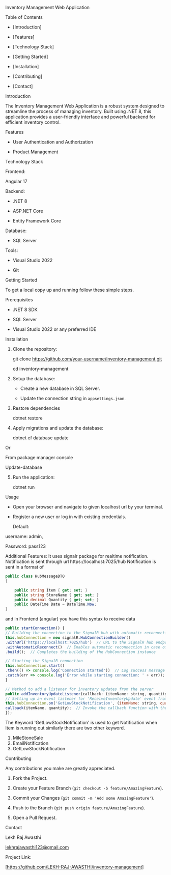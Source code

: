 Inventory Management Web Application 

  

  

Table of Contents 

  

- [Introduction] 

- [Features] 

- [Technology Stack] 

- [Getting Started]

- [Installation]

- [Contributing]

- [Contact]

  

Introduction 

  

The Inventory Management Web Application is a robust system designed to streamline the process of managing inventory. Built using .NET 8, this application provides a user-friendly interface and powerful backend for efficient inventory control. 

  

Features 

  

- User Authentication and Authorization 

- Product Management 

  

Technology Stack 

  

Frontend: 

 Angular 17 

  

Backend: 

  - .NET 8 

  - ASP.NET Core 

  - Entity Framework Core 

  

Database: 

  - SQL Server 

  

Tools: 

  - Visual Studio 2022 

  - Git 

 Getting Started 

  

To get a local copy up and running follow these simple steps. 

  

Prerequisites 

  

- .NET 8 SDK 

- SQL Server 

- Visual Studio 2022 or any preferred IDE 

 

Installation 

1. Clone the repository: 

    git clone https://github.com/your-username/inventory-management.git 

    cd inventory-management 

  

2. Setup the database: 

    - Create a new database in SQL Server. 

    - Update the connection string in `appsettings.json`. 

  

3. Restore dependencies 

    dotnet restore 

  

4. Apply migrations and update the database: 

    dotnet ef database update 

Or  

From package manager console  

Update-database 

 

5. Run the application: 

    dotnet run 

    

Usage 

  

- Open your browser and navigate to given localhost url by your terminal. 

- Register a new user or log in with existing credentials. 

	Default:  

username: admin, 

Password: pass123 

   
Additional Features:
It uses signalr package for realtime notification. 
Notification is sent through url https://localhost:7025/hub
Notification is sent in a format of 

```c#
public class HubMessageDTO
{

    public string Item { get; set; }
    public string StoreName { get; set; }
    public decimal Quantity { get; set; }
    public DateTime Date = DateTime.Now;
}
```
and in Frontend (angular) you have this syntax to receive data

```javascript
public startConnection() {
// Building the connection to the SignalR hub with automatic reconnection
this.hubConnection = new signalR.HubConnectionBuilder()
.withUrl('https://localhost:7025/hub')  // URL to the SignalR hub endpoint
.withAutomaticReconnect()  // Enables automatic reconnection in case of disconnection
.build();  // Completes the building of the HubConnection instance

// Starting the SignalR connection
this.hubConnection.start()
.then(() => console.log('Connection started'))  // Log success message on successful connection
.catch(err => console.log('Error while starting connection: ' + err));  // Log error message if the connection fails
}

// Method to add a listener for inventory updates from the server
public addInventoryUpdateListener(callback: (itemName: string, quantity: number) => void) {
// Setting up an event listener for 'ReceiveInventoryUpdate' event from the SignalR hub
this.hubConnection.on('GetLowStockNotification', (itemName: string, quantity: number) => {
callback(itemName, quantity);  // Invoke the callback function with the received data
});

```


The Keyword 'GetLowStockNotification' is used to get Notification when Item is running out
similarly there are two other keyword.

1. MileStoneSale
2. EmailNotification
3. GetLowStockNotification
   
Contributing 

Any contributions you make are greatly appreciated. 

  

1. Fork the Project. 

2. Create your Feature Branch (`git checkout -b feature/AmazingFeature`). 

3. Commit your Changes (`git commit -m 'Add some AmazingFeature'`). 

4. Push to the Branch (`git push origin feature/AmazingFeature`). 

5. Open a Pull Request. 

  

Contact 

Lekh Raj Awasthi 

lekhrajawasthi123@gmail.com  

 

Project Link:  

[https://github.com/LEKH-RAJ-AWASTHI/inventory-management]  
